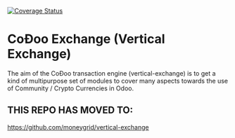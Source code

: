 [![Coverage Status](https://coveralls.io/repos/codoo/vertical-exchange/badge.svg?branch=master&service=github)](https://coveralls.io/github/codoo/vertical-exchange?branch=master)
# CoÐoo Exchange (Vertical Exchange)

The aim of the CoÐoo transaction engine (vertical-exchange) is to get a kind of multipurpose set of  modules to cover many aspects towards the use of Community / Crypto Currencies in Odoo.
 
## THIS REPO HAS MOVED TO:
https://github.com/moneygrid/vertical-exchange


